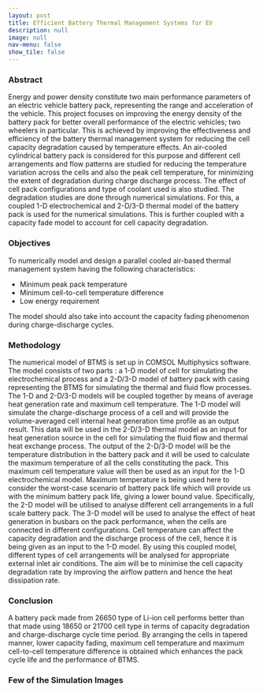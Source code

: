 ```yaml
---
layout: post
title: Efficient Battery Thermal Management Systems for EV
description: null
image: null
nav-menu: false
show_tile: false
---
```



<div class="box">
    <h3>Abstract</h3>
	<p>Energy and power density constitute two main performance parameters of an electric
    vehicle battery pack, representing the range and acceleration of the vehicle. This project
    focuses on improving the energy density of the battery pack for better overall performance
    of the electric vehicles; two wheelers in particular. This is achieved by improving the
    effectiveness and efficiency of the battery thermal management system for reducing the
    cell capacity degradation caused by temperature effects. An air-cooled cylindrical battery
    pack is considered for this purpose and different cell arrangements and flow patterns are
    studied for reducing the temperature variation across the cells and also the peak cell
    temperature, for minimizing the extent of degradation during charge discharge process.
    The effect of cell pack configurations and type of coolant used is also studied. The
    degradation studies are done through numerical simulations. For this, a coupled 1-D
    electrochemical and 2-D/3-D thermal model of the battery pack is used for the numerical
    simulations. This is further coupled with a capacity fade model to account for cell capacity
    degradation.</p>
</div>

<div class="box">
    <h3>Objectives</h3>
    To numerically model and design a parallel cooled air-based thermal management
    system having the following characteristics:
    <ul>
    <li>Minimum peak pack temperature</li>
    <li>Minimum cell-to-cell temperature difference</li>
    <li>Low energy requirement</li>
    </ul>
    The model should also take into account the capacity fading phenomenon during
    charge-discharge cycles.
</div>

<div class="box">
    <h3>Methodology</h3>
    The numerical model of BTMS is set up in COMSOL Multiphysics
    software. The model consists of two parts : a 1-D model of cell for simulating
    the electrochemical process and a 2-D/3-D model of battery pack with casing representing
    the BTMS for simulating the thermal and fluid flow processes.
    The 1-D and 2-D/3-D models will be coupled together by means of average heat generation
    rate and maximum cell temperature. The 1-D model will simulate the charge-discharge
    process of a cell and will provide the volume-averaged cell internal heat generation time
    profile as an output result. This data will be used in the 2-D/3-D thermal model as an
    input for heat generation source in the cell for simulating the fluid flow and thermal heat
    exchange process. The output of the 2-D/3-D model will be the temperature distribution
    in the battery pack and it will be used to calculate the maximum temperature of all the
    cells constituting the pack. This maximum cell temperature value will then be used as
    an input for the 1-D electrochemical model. Maximum temperature is being used here to
    consider the worst-case scenario of battery pack life which will provide us with the minimum
    battery pack life, giving a lower bound value. Specifically, the 2-D model will be
    utilised to analyse different cell arrangements in a full scale battery pack. The 3-D model
    will be used to analyse the effect of heat generation in busbars on the pack performance,
    when the cells are connected in different configurations. Cell temperature can affect the
    capacity degradation and the discharge process of the cell, hence it is being given as an
    input to the 1-D model. By using this coupled model, different types of cell arrangements
    will be analysed for appropriate external inlet air conditions. The aim will be to minimise the cell capacity degradation
    rate by improving the airflow pattern and hence the heat dissipation rate.
</div>

<div class="box">
    <h3>Conclusion</h3>
    A battery pack made from 26650 type of Li-ion cell performs better than that made using 18650 or 21700
    cell type in terms of capacity degradation and charge-discharge cycle time period. By arranging the cells in tapered manner, lower capacity fading, maximum cell temperature and maximum cell-to-cell temperature difference is
    obtained which enhances the pack cycle life and the performance of BTMS.
</div>

<h3>Few of the Simulation Images</h3>
<div class="box alt">
    <div class="row 50% uniform">
        <div class="4u"><span class="image fit"><img src="{% link assets/Project_files/Battery/2D_pack_temp_diff_comp.png %}" alt="" /></span></div>
        <div class="4u"><span class="image fit"><img src="{% link assets/Project_files/Battery/2D_press_diff_comp.png %}" alt="" /></span></div>
        <div class="4u$"><span class="image fit"><img src="{% link assets/Project_files/Battery/Tap_temp_distri.png %}" alt="" /></span></div>
        <!-- Break -->
        <div class="4u"><span class="image fit"><img src="{% link assets/Project_files/Battery/Tap_vel profile.png %}" alt="" /></span></div>
        <div class="4u"><span class="image fit"><img src="{% link assets/Project_files/Battery/4P4S_mesh.png %}" alt="" /></span></div>
        <div class="4u$"><span class="image fit"><img src="{% link assets/Project_files/Battery/4P4S_temp_distribution.png %}" alt="" /></span></div>
    </div>
</div>